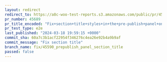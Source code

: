 ```yaml
---
layout: redirect
redirect_to: https://a8c-woo-test-reports.s3.amazonaws.com/public/pr/45689/e2e/index.html
pr_number: 45689
pr_title_encoded: "Fix+section+title+styles+in+the+pre-publish+panel+on+WP+6.5"
pr_test_type: e2e
last_published: "2024-03-18 19:59:15 +0000"
commit_sha: 60a7c3b1acf22954f346276c4ea26e92b4a9b9af
commit_message: "Fix section title"
branch_name: fix/45590_prepublish_panel_section_title
passed: false
---
```

